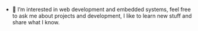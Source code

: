 
- 👀 I’m interested in web development and embedded systems, feel free to ask me about projects and development, I like to learn new stuff and share what I know.

<!---
emmanuelnunoe/emmanuelnunoe is a ✨ special ✨ repository because its `README.md` (this file) appears on your GitHub profile.
You can click the Preview link to take a look at your changes.
--->
